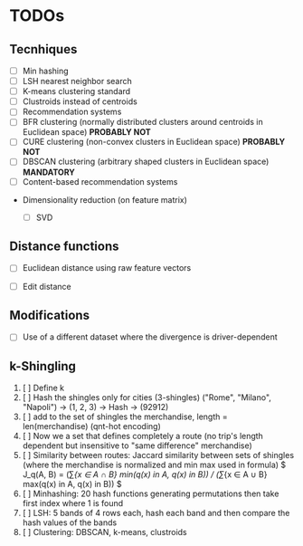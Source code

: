 # TODOs

## Tecnhiques

- [ ] Min hashing
- [ ] LSH nearest neighbor search
- [ ] K-means clustering standard
- [ ] Clustroids instead of centroids
- [ ] Recommendation systems
- [ ] BFR clustering (normally distributed clusters around centroids in Euclidean space) **PROBABLY NOT**
- [ ] CURE clustering (non-convex clusters in Euclidean space) **PROBABLY NOT**
- [ ] DBSCAN clustering (arbitrary shaped clusters in Euclidean space) **MANDATORY**
- [ ] Content-based recommendation systems
- Dimensionality reduction (on feature matrix)
  - [ ] SVD


## Distance functions

- [ ] Euclidean distance using raw feature vectors
- [ ] Edit distance


## Modifications

- [ ] Use of a different dataset where the divergence is driver-dependent

## k-Shingling

1. [ ] Define k
2. [ ] Hash the shingles only for cities (3-shingles) ("Rome", "Milano", "Napoli") -> (1, 2, 3) -> Hash -> (92912)
3. [ ] add to the set of shingles the merchandise, length = len(merchandise) (qnt-hot encoding)
4. [ ] Now we a set that defines completely a route (no trip's length dependent but insensitive to "same difference" merchandise)
5. [ ] Similarity between routes: Jaccard similarity between sets of shingles (where the merchandise is normalized and min max used in formula)
       $ J_q(A, B) = (∑_{x ∈ A ∩ B} min(q(x) in A, q(x) in B)) / (∑_{x ∈ A ∪ B} max(q(x) in A, q(x) in B)) $
6. [ ] Minhashing: 20 hash functions generating permutations then take first index where 1 is found
7. [ ] LSH: 5 bands of 4 rows each, hash each band and then compare the hash values of the bands
8. [ ] Clustering: DBSCAN, k-means, clustroids

